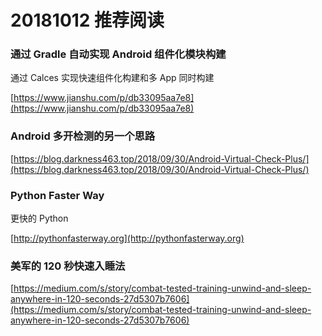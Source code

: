 # 20181012 推荐阅读

### 通过 Gradle 自动实现 Android 组件化模块构建

通过 Calces 实现快速组件化构建和多 App 同时构建

[https://www.jianshu.com/p/db33095aa7e8](https://www.jianshu.com/p/db33095aa7e8)

### Android 多开检测的另一个思路

[https://blog.darkness463.top/2018/09/30/Android-Virtual-Check-Plus/](https://blog.darkness463.top/2018/09/30/Android-Virtual-Check-Plus/)

### Python Faster Way

更快的 Python

[http://pythonfasterway.org](http://pythonfasterway.org)

### 美军的 120 秒快速入睡法

[https://medium.com/s/story/combat-tested-training-unwind-and-sleep-anywhere-in-120-seconds-27d5307b7606](https://medium.com/s/story/combat-tested-training-unwind-and-sleep-anywhere-in-120-seconds-27d5307b7606)